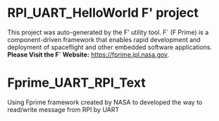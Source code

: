 # RPI_UART_HelloWorld F' project

This project was auto-generated by the F' utility tool. 
F´ (F Prime) is a component-driven framework that enables rapid development and deployment of spaceflight and other embedded software applications.
**Please Visit the F´ Website:** https://fprime.jpl.nasa.gov.

# Fprime_UART_RPI_Text
Using Fprime framework created by NASA to developed the way to read/write message from RPI by UART
